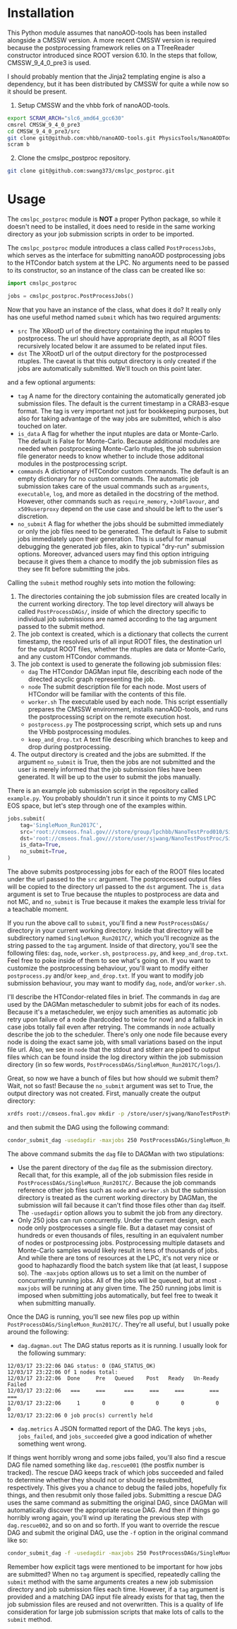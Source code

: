 # Installation

This Python module assumes that nanoAOD-tools has been installed alongside a CMSSW version.
A more recent CMSSW version is required because the postprocessing framework relies on a
TTreeReader constructor introduced since ROOT version 6.10. In the steps that follow,
CMSSW_9_4_0_pre3 is used.

I should probably mention that the Jinja2 templating engine is also a dependency, but it
has been distributed by CMSSW for quite a while now so it should be present.

1. Setup CMSSW and the vhbb fork of nanoAOD-tools.

```bash
export SCRAM_ARCH="slc6_amd64_gcc630"
cmsrel CMSSW_9_4_0_pre3
cd CMSSW_9_4_0_pre3/src
git clone git@github.com:vhbb/nanoAOD-tools.git PhysicsTools/NanoAODTools
scram b
```

2. Clone the cmslpc_postproc repository.

```bash
git clone git@github.com:swang373/cmslpc_postproc.git
```

# Usage

The `cmslpc_postproc` module is **NOT** a proper Python package, so while it doesn't need
to be installed, it does need to reside in the same working directory as your job submission
scripts in order to be imported.

The `cmslpc_postproc` module introduces a class called `PostProcessJobs`, which serves as the
interface for submitting nanoAOD postprocessing jobs to the HTCondor batch system at the LPC.
No arguments need to be passed to its constructor, so an instance of the class can be created like so:

```python
import cmslpc_postproc

jobs = cmslpc_postproc.PostProcessJobs()
```

Now that you have an instance of the class, what does it do? It really only has one useful method named
`submit` which has two required arguments:

* `src` The XRootD url of the directory containing the input ntuples to postprocess. The url should have
appropriate depth, as all ROOT files recursively located below it are assumed to be related input files.
* `dst` The XRootD url of the output directory for the postprocessed ntuples. The caveat is that this
output directory is only created if the jobs are automatically submitted. We'll touch on this point later.

and a few optional arguments:

* `tag` A name for the directory containing the automatically generated job submission files. The default
is the current timestamp in a CRAB3-esque format. The tag is very important not just for bookkeeping purposes,
but also for taking advantage of the way jobs are submitted, which is also touched on later.
* `is_data` A flag for whether the input ntuples are data or Monte-Carlo. The default is False for Monte-Carlo.
Because additional modules are needed when postprocesing Monte-Carlo ntuples, the job submission file generator
needs to know whether to include those additonal modules in the postprocessing script.
* `commands` A dictionary of HTCondor custom commands. The default is an empty dictionary for no custom commands.
The automatic job submission takes care of the usual commands such as `arguments`, `executable`, `log`, and more as
detailed in the docstring of the method. However, other commands such as `require_memory`, `+JobFlavour`, and `x509userproxy`
depend on the use case and should be left to the user's discretion.
* `no_submit` A flag for whether the jobs should be submitted immediately or only the job files need to be generated.
The default is False to submit jobs immediately upon their generation. This is useful for manual debugging the generated
job files, akin to typical "dry-run" submission options. Moreover, advanced users may find this option intriguing 
because it gives them a chance to modify the job submission files as they see fit before submitting the jobs.

Calling the `submit` method roughly sets into motion the following:
1. The directories containing the job submission files are created locally in the current working directory.
The top level directory will always be called `PostProcessDAGs/`, inside of which the directory specific to
individual job submissions are named according to the tag argument passed to the submit method.
2. The job context is created, which is a dictionary that collects the current timestamp, the resolved urls of all
input ROOT files, the destination url for the output ROOT files, whether the ntuples are data or Monte-Carlo, and
any custom HTCondor commands.
3. The job context is used to generate the following job submission files:
   * `dag` The HTCondor DAGMan input file, describing each node of the directed acyclic graph representing the job.
   * `node` The submit description file for each node. Most users of HTCondor will be familiar with the contents of this file.
   * `worker.sh` The executable used by each node. This script essentially prepares the CMSSW environment, installs
nanoAOD-tools, and runs the postprocessing script on the remote execution host.
   * `postprocess.py` The postprocessing script, which sets up and runs the VHbb postprocessing modules.
   * `keep_and_drop.txt` A text file describing which branches to keep and drop during postprocessing.
4. The output directory is created and the jobs are submitted. If the argument `no_submit` is True, then the jobs are not
submitted and the user is merely informed that the job submission files have been generated. It will be up to the user
to submit the jobs manually.

There is an example job submission script in the repository called `example.py`. You probably shouldn't run it since it
points to my CMS LPC EOS space, but let's step through one of the examples within.

```python
jobs.submit(
    tag='SingleMuon_Run2017C',
    src='root://cmseos.fnal.gov///store/group/lpchbb/NanoTestProd010/SingleMuon/Data-NanoCrabProd010/171128_160020/',
    dst='root://cmseos.fnal.gov///store/user/sjwang/NanoTestPostProc/SingleMuon/Data-NanoCrabProd010/Run2017C/',
    is_data=True,
    no_submit=True,
)
```

The above submits postprocessing jobs for each of the ROOT files located under the url passed to the `src` argument. The postprocessed output files will be copied to the directory url passed to the `dst` argument. The `is_data` argument is set to True because the ntuples to postprocess are data and not MC, and `no_submit` is True because it makes the example less trivial for a teachable moment.

If you run the above call to `submit`, you'll find a new `PostProcessDAGs/` directory in your current working directory. Inside that directory will be subdirectory named `SingleMuon_Run2017C/`, which you'll recognize as the string passed to the `tag` argument. Inside of that directory, you'll see the following files: `dag`, `node`, `worker.sh`, `postprocess.py`, and `keep_and_drop.txt`. Feel free to poke inside of them to see what's going on. If you want to customize the postprocessing behaviour, you'll want to modify either `postprocess.py` and/or `keep_and_drop.txt`. If you want to modify job submission behaviour, you may want to modify `dag`, `node`, and/or `worker.sh`.

I'll describe the HTCondor-related files in brief. The commands in `dag` are used by the DAGMan metascheduler to submit jobs for each of its nodes. Because it's a metascheduler, we enjoy such amenities as automatic job retry upon failure of a node (hardcoded to twice for now) and a fallback in case jobs totally fail even after retrying. The commands in `node` actually describe the job to the scheduler. There's only one node file because every node is doing the exact same job, with small variations based on the input file url. Also, we see in `node` that the stdout and stderr are piped to output files which can be found inside the log directory within the job submission directory (in so few words, `PostProcessDAGs/SingleMuon_Run2017C/logs/`).

Great, so now we have a bunch of files but how should we submit them? Wait, not so fast! Because the `no_submit` argument was set to True, the output directory was not created. First, manually create the output directory:

```bash
xrdfs root://cmseos.fnal.gov mkdir -p /store/user/sjwang/NanoTestPostProc/SingleMuon/Data-NanoCrabProd010/Run2017C/
```

and then submit the DAG using the following command:

```bash
condor_submit_dag -usedagdir -maxjobs 250 PostProcessDAGs/SingleMuon_Run2017C/dag
```

The above command submits the `dag` file to DAGMan with two stipulations:
* Use the parent directory of the `dag` file as the submission directory. Recall that, for this example, all of the job submission files reside in `PostProcessDAGs/SingleMuon_Run2017C/`. Because the job commands reference other job files such as `node` and `worker.sh` but the submission directory is treated as the current working directory by DAGMan, the submission will fail because it can't find those files other than `dag` itself. The `-usedagdir` option allows you to submit the job from any directory.
* Only 250 jobs can run concurrently. Under the current design, each node only postprocesses a single file. But a dataset may consist of hundreds or even thousands of files, resulting in an equivalent number of nodes or postprocessing jobs. Postprocessing multiple datasets and Monte-Carlo samples would likely result in tens of thousands of jobs. And while there are tons of resources at the LPC, it's not very nice or good to haphazardly flood the batch system like that (at least, I suppose so). The `-maxjobs` option allows us to set a limit on the number of concurrently running jobs. All of the jobs will be queued, but at most `-maxjobs` will be running at any given time. The 250 running jobs limit is imposed when submitting jobs automatically, but feel free to tweak it when submitting manually.

Once the DAG is running, you'll see new files pop up within `PostProcessDAGs/SingleMuon_Run2017C/`. They're all useful, but I usually poke around the following:

* `dag.dagman.out` The DAG status reports as it is running. I usually look for the following summary:
```
12/03/17 23:22:06 DAG status: 0 (DAG_STATUS_OK)
12/03/17 23:22:06 Of 1 nodes total:
12/03/17 23:22:06  Done     Pre   Queued    Post   Ready   Un-Ready   Failed
12/03/17 23:22:06   ===     ===      ===     ===     ===        ===      ===
12/03/17 23:22:06     1       0        0       0       0          0        0
12/03/17 23:22:06 0 job proc(s) currently held
```
* `dag.metrics` A JSON formatted report of the DAG. The keys `jobs`, `jobs_failed`, and `jobs_succeeded` give a good indication of whether something went wrong.

If things went horribly wrong and some jobs failed, you'll also find a rescue DAG file named something like `dag.rescue001` (the postfix number is tracked). The rescue DAG keeps track of which jobs succeeded and failed to determine whether they should not or should be resubmitted, respectively. This gives you a chance to debug the failed jobs, hopefully fix things, and then resubmit only those failed jobs. Submitting a rescue DAG uses the same command as submitting the original DAG, since DAGMan will automatically discover the appropriate rescue DAG. And then if things go horribly wrong again, you'll wind up iterating the previous step with `dag.rescue002`, and so on and so forth. If you want to override the rescue DAG and submit the original DAG, use the `-f` option in the original command like so:

```bash
condor_submit_dag -f -usedagdir -maxjobs 250 PostProcessDAGs/SingleMuon_Run2017C/dag
```

Remember how explicit tags were mentioned to be important for how jobs are submitted? When no `tag` argument is specified, repeatedly calling the `submit` method with the same arguments creates a new job submission directory and job submission files each time. However, if a `tag` argument is provided and a matching DAG input file already exists for that tag, then the job submission files are reused and not overwritten. This is a quality of life consideration for large job submission scripts that make lots of calls to the `submit` method.
